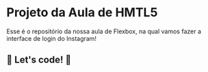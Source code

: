 # Projeto da Aula de HMTL5

Esse é o repositório da nossa aula de Flexbox, na qual vamos fazer a interface de login do Instagram! 

## 🚀 Let's code! 🚀
